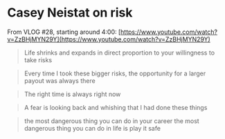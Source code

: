 # Casey Neistat on risk

From VLOG #28, starting around 4:00: [https://www.youtube.com/watch?v=ZzBHjMYN29Y](https://www.youtube.com/watch?v=ZzBHjMYN29Y)

> Life shrinks and expands in direct proportion to your willingness to take risks

> Every time I took these bigger risks, the opportunity for a larger payout was always there

> The right time is always right now

> A fear is looking back and whishing that I had done these things

> the most dangerous thing you can do in your career the most dangerous thing you can do in life is play it safe
